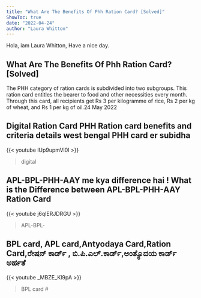 ```yaml
---
title: "What Are The Benefits Of Phh Ration Card? [Solved]"
ShowToc: true 
date: "2022-04-24"
author: "Laura Whitton" 
---
```


Hola, iam Laura Whitton, Have a nice day.
## What Are The Benefits Of Phh Ration Card? [Solved]
The PHH category of ration cards is subdivided into two subgroups. This ration card entitles the bearer to food and other necessities every month. Through this card, all recipients get Rs 3 per kilogramme of rice, Rs 2 per kg of wheat, and Rs 1 per kg of oil.24 May 2022

## Digital Ration Card PHH Ration card benefits and criteria details west bengal PHH card er subidha
{{< youtube lUp9upmVi0I >}}
>digital 

## APL-BPL-PHH-AAY me kya difference hai ! What is the Difference between APL-BPL-PHH-AAY Ration Card
{{< youtube j6qlERJDRGU >}}
>APL-BPL-

## BPL card, APL card,Antyodaya Card,Ration Card,ರೇಷನ್ ಕಾರ್ಡ್ , ಬಿ.ಪಿ.ಎಲ್.ಕಾರ್ಡ್,ಅಂತ್ಯೊದಯ ಕಾರ್ಡ್ ಅರ್ಹತೆ
{{< youtube _MBZE_KI9pA >}}
>BPL card #

